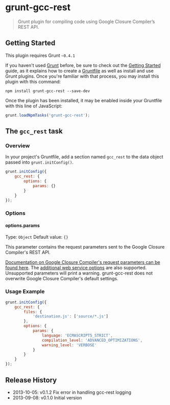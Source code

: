 # grunt-gcc-rest

> Grunt plugin for compiling code using Google Closure Compiler’s REST API.

## Getting Started
This plugin requires Grunt `~0.4.1`

If you haven't used [Grunt](http://gruntjs.com/) before, be sure to check out
the [Getting Started](http://gruntjs.com/getting-started) guide, as it explains
how to create a [Gruntfile](http://gruntjs.com/sample-gruntfile) as well as
install and use Grunt plugins. Once you're familiar with that process, you may
install this plugin with this command:

```shell
npm install grunt-gcc-rest --save-dev
```

Once the plugin has been installed, it may be enabled inside your Gruntfile
with this line of JavaScript:

```js
grunt.loadNpmTasks('grunt-gcc-rest');
```

## The `gcc_rest` task

### Overview
In your project's Gruntfile, add a section named `gcc_rest`
to the data object passed into `grunt.initConfig()`.

```js
grunt.initConfig({
    gcc_rest: {
        options: {
            params: {}
        }
    }
});
```

### Options

#### options.params
Type: `Object`
Default value: `{}`

This parameter contains the request parameters sent to the Google Closure Compiler's REST API.

[Documentation on Google Closure Compiler's request parameters can be found here](https://developers.google.com/closure/compiler/docs/api-ref).
The [additional web service options](http://code.google.com/p/closure-compiler/wiki/AdditionalWebserviceOptions) are also supported.
Unsupported parameters will print a warning. grunt-gcc-rest does not overwrite Google Closure Compiler's default settings.

### Usage Example

```js
grunt.initConfig({
    gcc_rest: {
        files: {
            'destination.js': ['source/*.js']
        },
        options: {
            params: {
                language: 'ECMASCRIPT5_STRICT',
                compilation_level: 'ADVANCED_OPTIMIZATIONS',
                warning_level: 'VERBOSE'
            }
        }
    }
});
```

## Release History
 - 2013-10-05: v0.1.2 Fix error in handling gcc-rest logging
 - 2013-09-08: v0.1.0 Initial version
